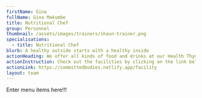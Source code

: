 ```yaml
---
firstName: Gina
fullName: Gina Makumbe
title: Nutritional Chef
group: Personnel
thumbnail: /assets/images/trainers/shaun-trainer.png
specialisations:
  - title: Nutritional Chef
blurb: A healthy outside starts with a healthy inside
actionHeading: We offer all kinds of food and drinks at our Health Thyme Gril
actionInstruction: Check out the facilities by clicking on the link bellow.
actionLink: https://committedbodies.netlify.app/facility
layout: team
---
```

Enter menu items here!!!